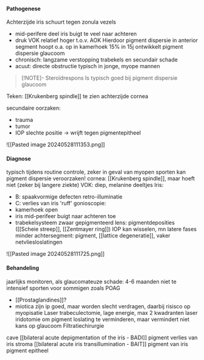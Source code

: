 #### Pathogenese
Achterzijde iris schuurt tegen zonula vezels 
- mid-perifere deel iris buigt te veel naar achteren
- druk VOK relatief hoger t.o.v. AOK
Hierdoor pigment dispersie in anterior segment
hoopt o.a. op in kamerhoek 
15% in 15j ontwikkelt pigment dispersie glaucoom
- chronisch: langzame verstopping trabekels en secundair schade
- acuut: directe obstructie
typisch in jonge, myope mannen

> [!NOTE]- Steroïdrespons
> Is typisch goed bij pigment dispersie glaucoom

Teken: [[Krukenberg spindle]] te zien achterzijde cornea 

secundaire oorzaken:
- trauma
- tumor
- IOP slechte positie -> wrijft tegen pigmentepitheel

![[Pasted image 20240528111353.png]]

#### Diagnose

typisch tijdens routine controle, zeker in geval van myopen
sporten kan pigment dispersie veroorzaken!
cornea: [[Krukenberg spindle]], maar hoeft niet (zeker bij langere ziekte)
VOK: diep, melanine deeltjes
Iris:
- B: spaakvormige defecten retro-illuminatie
- C: verlies van iris 'ruff' 
gonioscopie:
- kamerhoek open
- iris mid-perifeer buigt naar achteren toe
- trabekelsysteem zwaar gepigmenteerd
lens: pigmentdeposities ([[Scheie streep]], [[Zentmayer ring]])
IOP kan wisselen, mn latere fases minder
achtersegment: pigment, [[lattice degeneratie]], vaker netvliesloslatingen

![[Pasted image 20240528111725.png]]

#### Behandeling
jaarlijks monitoren, als glaucomateuze schade: 4-6 maanden
niet te intensief sporten voor sommigen
zoals POAG
- [[Prostaglandines]]? 
- miotica zijn ip goed, maar worden slecht verdragen, daarbij risisco op myopisatie
Laser trabeculectomie, lage energie, max 2 kwadranten
laser iridotomie om pigment loslating te verminderen, maar vermindert niet kans op glaucoom
Filtratiechirurgie

cave 
[[bilateral acute depigmentation of the iris - BADI]] pigment verlies van iris stroma
[[bilateral acute iris transillumination - BAIT]] pigment van iris pigment epitheel



